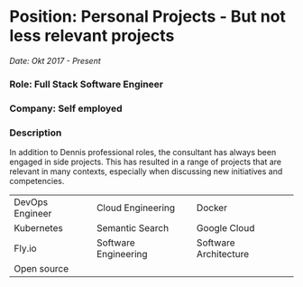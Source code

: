 # Position: Personal Projects - But not less relevant projects

*Date: Okt 2017 - Present*

### Role: Full Stack Software Engineer

### Company: Self employed


### Description

In addition to Dennis professional roles, the consultant has always been engaged in side projects. This has
resulted in a range of projects that are relevant in many contexts, especially when discussing new
initiatives and competencies.

<table>
    <tr>
        <td>DevOps Engineer</td>
        <td>Cloud Engineering</td>
        <td>Docker</td>
    </tr>
    <tr>
        <td>Kubernetes</td>
        <td>Semantic Search</td>
        <td>Google Cloud</td>
    </tr>
    <tr>
        <td>Fly.io</td>
        <td>Software Engineering</td>
        <td>Software Architecture</td>
    </tr>
    <tr>
        <td>Open source</td>
    </tr>
</table>
